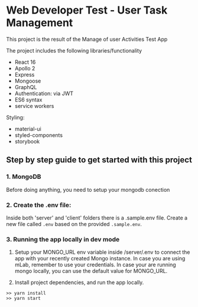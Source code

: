 # Web Developer Test - User Task Management

This project is the result of the Manage of user Activities Test App

The project includes the following libraries/functionality
- React 16
- Apollo 2
- Express
- Mongoose
- GraphQL
- Authentication: via JWT
- ES6 syntax
- service workers

Styling:
- material-ui
- styled-components
- storybook

## Step by step guide to get started with this project

### 1. MongoDB
Before doing anything, you need to setup your mongodb conection
### 2. Create the .env file:
Inside both 'server' and 'client' folders there is a .sample.env file. Create a new file called ```.env``` based on the provided ```.sample.env```.

### 3. Running the app locally in dev mode

1. Setup your MONGO_URL env variable inside /server/.env to connect the app with your recently created Mongo instance. In case you are using mLab, remember to use your credentials. In case your are running mongo locally, you can use the default value for MONGO_URL.

3. Install project dependencies, and run the app locally.
```
>> yarn install
>> yarn start
